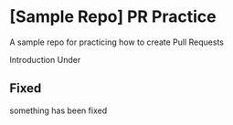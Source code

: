 # [Sample Repo] PR Practice
A sample repo for practicing how to create Pull Requests

Introduction 
Under

Fixed
------
something has been fixed